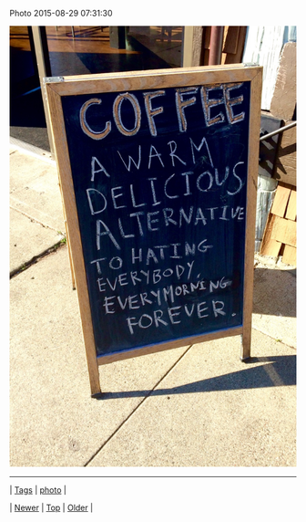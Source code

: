 <!--
title: Photo 2015-08-29 07
date: 2020-06-28T15:27:00.090Z
tags: photo
-->


Photo 2015-08-29 07:31:30

![](127848863828-0.jpg)

<!--BOTTOM-POST-NAVIGATION-->
---

| [Tags](tags.md) | [photo](tag-photo.md) |

| [Newer](127791843774.md) | [Top](index.md) | [Older](127850194103.md) |